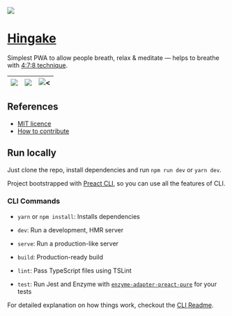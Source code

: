 ![](https://hingake.app/opengraph.png "")

# [Hingake](https://hingake.app)

Simplest PWA to allow people breath, relax & meditate — helps to breathe with [4:7:8 technique](https://www.healthline.com/health/4-7-8-breathing).

| ![](https://user-images.githubusercontent.com/3917470/102087946-86688280-3e1a-11eb-9cc4-afe87e68eeea.png)      | ![](https://user-images.githubusercontent.com/3917470/102087950-8799af80-3e1a-11eb-8113-dda2a61e3bdb.png) | ![<](https://user-images.githubusercontent.com/3917470/102087956-8799af80-3e1a-11eb-9909-593e24b380b9.png) |
| ------------- |:-------------:| -----:|

## References

- [MIT licence](https://github.com/jurijtokarski/hingake/blob/master/LICENSE.md)
- [How to contribute](https://github.com/jurijtokarski/hingake/blob/master/CONTRIBUTING.md)

## Run locally

Just clone the repo, install dependencies and run `npm run dev` or `yarn dev`.

Project bootstrapped with [Preact CLI](https://github.com/developit/preact-cli/blob/master/README.md), so you can use all the features of CLI.

### CLI Commands

- `yarn` or `npm install`: Installs dependencies

- `dev`: Run a development, HMR server

- `serve`: Run a production-like server

- `build`: Production-ready build

- `lint`: Pass TypeScript files using TSLint

- `test`: Run Jest and Enzyme with
  [`enzyme-adapter-preact-pure`](https://github.com/preactjs/enzyme-adapter-preact-pure) for
  your tests

For detailed explanation on how things work, checkout the [CLI Readme](https://github.com/developit/preact-cli/blob/master/README.md).
